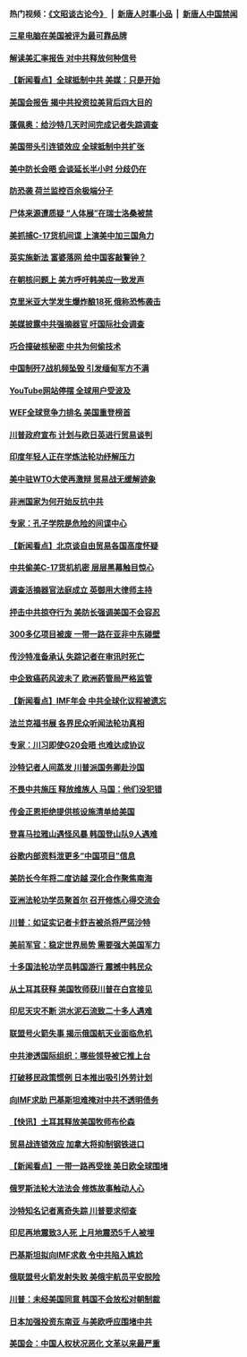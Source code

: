 #### 热门视频：[《文昭谈古论今》](https://github.com/gfw-breaker/wenzhao/blob/master/README.md?t=10191233) &nbsp;|&nbsp; [新唐人时事小品](https://github.com/gfw-breaker/ntdtv-comedy/blob/master/README.md?t=10191233) &nbsp;|&nbsp; [新唐人中国禁闻](https://github.com/gfw-breaker/ntdtv-news/blob/master/README.md?t=10191233)

#### [三星电脑在美国被评为最可靠品牌](../pages/nsc418/n10794177.md?t=10191233) 

#### [解读美汇率报告 对中共释放何种信号](../pages/nsc418/n10793405.md?t=10191233) 

#### [【新闻看点】全球抵制中共 美媒：只是开始](../pages/nsc418/n10793045.md?t=10191233) 

#### [美国会报告 揭中共投资拉美背后四大目的](../pages/nsc418/n10793442.md?t=10191233) 

#### [蓬佩奥：给沙特几天时间完成记者失踪调查](../pages/nsc418/n10793092.md?t=10191233) 

#### [美国带头引连锁效应 全球抵制中共扩张](../pages/nsc418/n10789877.md?t=10191233) 

#### [美中防长会晤 会谈延长半小时 分歧仍在](../pages/nsc418/n10792461.md?t=10191233) 

#### [防恐袭 荷兰监控百余极端分子](../pages/nsc418/n10792022.md?t=10191233) 

#### [尸体来源遭质疑 “人体展”在瑞士洛桑被禁](../pages/nsc418/n10789660.md?t=10191233) 

#### [美抓捕C-17货机间谍 上演美中加三国角力](../pages/nsc418/n10787846.md?t=10191233) 

#### [英实施新法 富婆落网 给中国客敲警钟？](../pages/nsc418/n10789908.md?t=10191233) 

#### [在朝核问题上 美方呼吁韩美应一致发声](../pages/nsc418/n10789196.md?t=10191233) 

#### [克里米亚大学发生爆炸酿18死 俄称恐怖袭击](../pages/nsc418/n10789770.md?t=10191233) 

#### [美媒披露中共强摘器官 吁国际社会调查](../pages/nsc418/n10789337.md?t=10191233) 

#### [巧合撞破核秘密 中共为何偷技术](../pages/nsc418/n10788217.md?t=10191233) 

#### [中国制歼7战机频坠毁 引发缅甸军方不满](../pages/nsc418/n10788418.md?t=10191233) 

#### [YouTube网站停摆 全球用户受波及](../pages/nsc418/n10788989.md?t=10191233) 

#### [WEF全球竞争力排名 美国重登榜首](../pages/nsc418/n10788605.md?t=10191233) 

#### [川普政府宣布 计划与欧日英进行贸易谈判](../pages/nsc418/n10788496.md?t=10191233) 

#### [印度年轻人正在学炼法轮功纾解压力](../pages/nsc418/n10787667.md?t=10191233) 

#### [美中驻WTO大使再激辩 贸易战无缓解迹象](../pages/nsc418/n10787893.md?t=10191233) 

#### [非洲国家为何开始反抗中共](../pages/nsc418/n10788253.md?t=10191233) 

#### [专家：孔子学院是危险的间谍中心](../pages/nsc418/n10746252.md?t=10191233) 

#### [【新闻看点】北京谈自由贸易各国高度怀疑](../pages/nsc418/n10787737.md?t=10191233) 

#### [中共偷美C-17货机机密 层层黑幕触目惊心](../pages/nsc418/n10787673.md?t=10191233) 

#### [调查活摘器官法庭成立 英御用大律师主持](../pages/nsc418/n10787477.md?t=10191233) 

#### [抨击中共掠夺行为 美防长强调美国不会容忍](../pages/nsc418/n10787167.md?t=10191233) 

#### [300多亿项目被废 一带一路在亚非中东碰壁](../pages/nsc418/n10787144.md?t=10191233) 

#### [传沙特准备承认 失踪记者在审讯时死亡](../pages/nsc418/n10786900.md?t=10191233) 

#### [中企致癌药风波未了 欧洲药管局严格监管](../pages/nsc418/n10785912.md?t=10191233) 

#### [【新闻看点】IMF年会 中共全球化议程被遗忘](../pages/nsc418/n10785214.md?t=10191233) 

#### [法兰克福书展 各界民众听闻法轮功真相](../pages/nsc418/n10782900.md?t=10191233) 

#### [专家：川习即使G20会晤 也难达成协议](../pages/nsc418/n10785213.md?t=10191233) 

#### [沙特记者人间蒸发 川普派国务卿赴沙国](../pages/nsc418/n10785192.md?t=10191233) 

#### [不畏中共施压 释放维族人 马国：他们没犯错](../pages/nsc418/n10784464.md?t=10191233) 

#### [传金正恩拒绝提供核设施清单给美国](../pages/nsc418/n10784510.md?t=10191233) 

#### [登喜马拉雅山遇怪风暴 韩国登山队9人遇难](../pages/nsc418/n10784286.md?t=10191233) 

#### [谷歌内部资料泄更多“中国项目”信息](../pages/nsc418/n10783142.md?t=10191233) 

#### [美防长今年将二度访越 深化合作聚焦南海](../pages/nsc418/n10783067.md?t=10191233) 

#### [亚洲法轮功学员聚首尔 召开修炼心得交流会](../pages/nsc418/n10780294.md?t=10191233) 

#### [川普：如证实记者卡舒吉被杀将严惩沙特](../pages/nsc418/n10782611.md?t=10191233) 

#### [美前军官：稳定世界局势 需要强大美国军力](../pages/nsc418/n10781975.md?t=10191233) 

#### [十多国法轮功学员韩国游行 震撼中韩民众](../pages/nsc418/n10781244.md?t=10191233) 

#### [从土耳其获释 美国牧师获川普在白宫接见](../pages/nsc418/n10781786.md?t=10191233) 

#### [印尼天灾不断 洪水泥石流致二十多人遇难](../pages/nsc418/n10781733.md?t=10191233) 

#### [联盟号火箭失事 揭示俄国航天业面临危机](../pages/nsc418/n10781049.md?t=10191233) 

#### [中共渗透国际组织：哪些领导被它推上台](../pages/nsc418/n10780076.md?t=10191233) 

#### [打破移民政策惯例 日本推出吸引外劳计划](../pages/nsc418/n10780027.md?t=10191233) 

#### [向IMF求助 巴基斯坦难掩对中共不透明债务](../pages/nsc418/n10779334.md?t=10191233) 

#### [【快讯】土耳其释放美国牧师布伦森](../pages/nsc418/n10779530.md?t=10191233) 

#### [贸易战连锁效应 加拿大将抑制钢铁进口](../pages/nsc418/n10778999.md?t=10191233) 

#### [【新闻看点】一带一路再受挫 美日欧全球围堵](../pages/nsc418/n10777284.md?t=10191233) 

#### [俄罗斯法轮大法法会 修炼故事触动人心](../pages/nsc418/n10777123.md?t=10191233) 

#### [沙特知名记者离奇失踪 川普要求彻查](../pages/nsc418/n10777290.md?t=10191233) 

#### [印尼再地震致3人死 上月地震恐5千人被埋](../pages/nsc418/n10776842.md?t=10191233) 

#### [巴基斯坦拟向IMF求救 令中共陷入尴尬](../pages/nsc418/n10775275.md?t=10191233) 

#### [俄联盟号火箭发射失败 美俄宇航员平安脱险](../pages/nsc418/n10776805.md?t=10191233) 

#### [川普：未经美国同意 韩国不会放松对朝制裁](../pages/nsc418/n10776516.md?t=10191233) 

#### [日本加强投资东南亚 与美欧呼应围堵中共](../pages/nsc418/n10776420.md?t=10191233) 

#### [美国会：中国人权状况恶化 文革以来最严重](../pages/nsc418/n10775405.md?t=10191233) 


